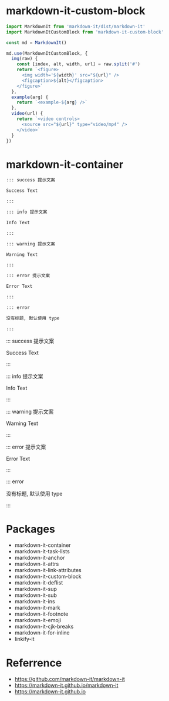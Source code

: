 # markdown-it-custom-block

```js
import MarkdownIt from 'markdown-it/dist/markdown-it'
import MarkdownItCustomBlock from 'markdown-it-custom-block'

const md = MarkdownIt()

md.use(MarkdownItCustomBlock, {
  img(raw) {
    const [index, alt, width, url] = raw.split('#')
    return `<figure>
      <img width='${width}' src="${url}" />
      <figcaption>${alt}</figcaption>
    </figure>`
  },
  example(arg) {
    return `<example-${arg} />`
  },
  video(url) {
    return `<video controls>
      <source src="${url}" type="video/mp4" />
    </video>`
  }
})
```

# markdown-it-container


```md
::: success 提示文案

Success Text

:::

::: info 提示文案

Info Text

:::

::: warning 提示文案

Warning Text

:::

::: error 提示文案

Error Text

:::

::: error

没有标题, 默认使用 type

:::
```

::: success 提示文案

Success Text

:::


::: info 提示文案

Info Text

:::

::: warning 提示文案

Warning Text

:::

::: error 提示文案

Error Text

:::

::: error

没有标题, 默认使用 type

:::

# Packages

- markdown-it-container
- markdown-it-task-lists
- markdown-it-anchor
- markdown-it-attrs
- markdown-it-link-attributes
- markdown-it-custom-block
- markdown-it-deflist
- markdown-it-sup
- markdown-it-sub
- markdown-it-ins
- markdown-it-mark
- markdown-it-footnote
- markdown-it-emoji
- markdown-it-cjk-breaks
- markdown-it-for-inline
- linkify-it

# Referrence

- https://github.com/markdown-it/markdown-it
- https://markdown-it.github.io/markdown-it
- https://markdown-it.github.io
